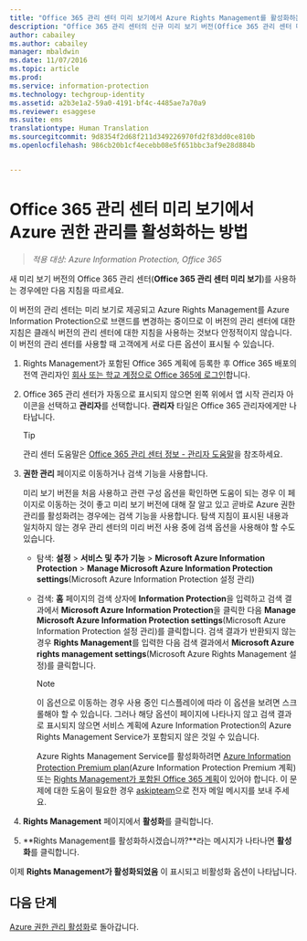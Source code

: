 ```yaml
---
title: "Office 365 관리 센터 미리 보기에서 Azure Rights Management를 활성화하는 방법 | Azure Information Protection"
description: "Office 365 관리 센터의 신규 미리 보기 버전(Office 365 관리 센터 미리 보기) 액세스 권한이 있는 경우의 Azure Rights Management 서비스의 활성화 지침을 제공합니다."
author: cabailey
ms.author: cabailey
manager: mbaldwin
ms.date: 11/07/2016
ms.topic: article
ms.prod: 
ms.service: information-protection
ms.technology: techgroup-identity
ms.assetid: a2b3e1a2-59a0-4191-bf4c-4485ae7a70a9
ms.reviewer: esaggese
ms.suite: ems
translationtype: Human Translation
ms.sourcegitcommit: 9d8354f2d68f211d349226970fd2f83dd0ce810b
ms.openlocfilehash: 986cb20b1cf4ecebb08e5f651bbc3af9e28d884b


---
```


# <a name="how-to-activate-azure-rights-management-from-the-office-365-admin-center-preview"></a>Office 365 관리 센터 미리 보기에서 Azure 권한 관리를 활성화하는 방법

>*적용 대상: Azure Information Protection, Office 365*


새 미리 보기 버전의 Office 365 관리 센터(**Office 365 관리 센터 미리 보기**)를 사용하는 경우에만 다음 지침을 따르세요.

이 버전의 관리 센터는 미리 보기로 제공되고 Azure Rights Management를 Azure Information Protection으로 브랜드를 변경하는 중이므로 이 버전의 관리 센터에 대한 지침은 클래식 버전의 관리 센터에 대한 지침을 사용하는 것보다 안정적이지 않습니다. 이 버전의 관리 센터를 사용할 때 고객에게 서로 다른 옵션이 표시될 수 있습니다.

1. Rights Management가 포함된 Office 365 계획에 등록한 후 Office 365 배포의 전역 관리자인 [회사 또는 학교 계정으로 Office 365에 로그인](https://portal.office.com/)합니다.

2. Office 365 관리 센터가 자동으로 표시되지 않으면 왼쪽 위에서 앱 시작 관리자 아이콘을 선택하고 **관리자**를 선택합니다. **관리자** 타일은 Office 365 관리자에게만 나타납니다.

    > [!TIP]
    > 관리 센터 도움말은 [Office 365 관리 센터 정보 - 관리자 도움말](https://support.office.com/article/About-the-Office-365-admin-center-Admin-Help-58537702-d421-4d02-8141-e128e3703547)을 참조하세요.

3. **권한 관리** 페이지로 이동하거나 검색 기능을 사용합니다.

    미리 보기 버전을 처음 사용하고 관련 구성 옵션을 확인하면 도움이 되는 경우 이 페이지로 이동하는 것이 좋고 미리 보기 버전에 대해 잘 알고 있고 곧바로 Azure 권한 관리를 활성화려는 경우에는 검색 기능을 사용합니다. 탐색 지침이 표시된 내용과 일치하지 않는 경우 관리 센터의 미리 버전 사용 중에 검색 옵션을 사용해야 할 수도 있습니다.

    - 탐색: **설정** > **서비스 및 추가 기능** > **Microsoft Azure Information Protection** > **Manage Microsoft Azure Information Protection settings**(Microsoft Azure Information Protection 설정 관리)

    - 검색: **홈** 페이지의 검색 상자에 **Information Protection**을 입력하고 검색 결과에서 **Microsoft Azure Information Protection**을 클릭한 다음 **Manage Microsoft Azure Information Protection settings**(Microsoft Azure Information Protection 설정 관리)를 클릭합니다. 검색 결과가 반환되지 않는 경우 **Rights Management**를 입력한 다음 검색 결과에서 **Microsoft Azure rights management settings**(Microsoft Azure Rights Management 설정)를 클릭합니다.

        > [!NOTE]
        >이 옵션으로 이동하는 경우 사용 중인 디스플레이에 따라 이 옵션을 보려면 스크롤해야 할 수 있습니다. 그러나 해당 옵션이 페이지에 나타나지 않고 검색 결과로 표시되지 않으면 서비스 계획에 Azure Information Protection의 Azure Rights Management Service가 포함되지 않은 것일 수 있습니다.
        >
        >Azure Rights Management Service를 활성화하려면 [Azure Information Protection Premium plan](https://www.microsoft.com/en-us/cloud-platform/azure-information-protection-pricing)(Azure Information Protection Premium 계획) 또는 [Rights Management가 포함된 Office 365 계획](http://download.microsoft.com/download/E/C/F/ECF42E71-4EC0-48FF-AA00-577AC14D5B5C/Azure_Information_Protection_licensing_datasheet_EN-US.pdf)이 있어야 합니다. 이 문제에 대한 도움이 필요한 경우 [askipteam](mailto:askipteam?subject=I%20cannot%20activate%20RMS)으로 전자 메일 메시지를 보내 주세요.

4. **Rights Management** 페이지에서 **활성화**를 클릭합니다.

5. **Rights Management를 활성화하시겠습니까?**라는 메시지가 나타나면 **활성화**를 클릭합니다.

이제 **Rights Management가 활성화되었음** 이 표시되고 비활성화 옵션이 나타납니다.


## <a name="next-steps"></a>다음 단계
[Azure 권한 관리 활성화](activate-service.md)로 돌아갑니다.




<!--HONumber=Nov16_HO2-->


